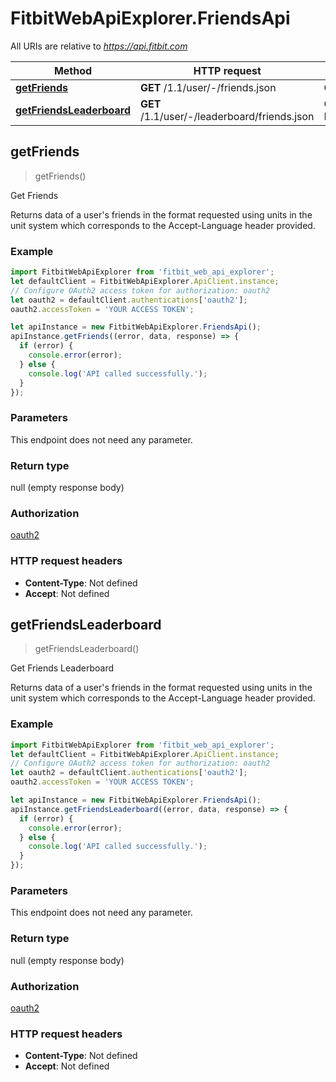 # FitbitWebApiExplorer.FriendsApi

All URIs are relative to *https://api.fitbit.com*

Method | HTTP request | Description
------------- | ------------- | -------------
[**getFriends**](FriendsApi.md#getFriends) | **GET** /1.1/user/-/friends.json | Get Friends
[**getFriendsLeaderboard**](FriendsApi.md#getFriendsLeaderboard) | **GET** /1.1/user/-/leaderboard/friends.json | Get Friends Leaderboard



## getFriends

> getFriends()

Get Friends

Returns data of a user&#39;s friends in the format requested using units in the unit system which corresponds to the Accept-Language header provided.

### Example

```javascript
import FitbitWebApiExplorer from 'fitbit_web_api_explorer';
let defaultClient = FitbitWebApiExplorer.ApiClient.instance;
// Configure OAuth2 access token for authorization: oauth2
let oauth2 = defaultClient.authentications['oauth2'];
oauth2.accessToken = 'YOUR ACCESS TOKEN';

let apiInstance = new FitbitWebApiExplorer.FriendsApi();
apiInstance.getFriends((error, data, response) => {
  if (error) {
    console.error(error);
  } else {
    console.log('API called successfully.');
  }
});
```

### Parameters

This endpoint does not need any parameter.

### Return type

null (empty response body)

### Authorization

[oauth2](../README.md#oauth2)

### HTTP request headers

- **Content-Type**: Not defined
- **Accept**: Not defined


## getFriendsLeaderboard

> getFriendsLeaderboard()

Get Friends Leaderboard

Returns data of a user&#39;s friends in the format requested using units in the unit system which corresponds to the Accept-Language header provided.

### Example

```javascript
import FitbitWebApiExplorer from 'fitbit_web_api_explorer';
let defaultClient = FitbitWebApiExplorer.ApiClient.instance;
// Configure OAuth2 access token for authorization: oauth2
let oauth2 = defaultClient.authentications['oauth2'];
oauth2.accessToken = 'YOUR ACCESS TOKEN';

let apiInstance = new FitbitWebApiExplorer.FriendsApi();
apiInstance.getFriendsLeaderboard((error, data, response) => {
  if (error) {
    console.error(error);
  } else {
    console.log('API called successfully.');
  }
});
```

### Parameters

This endpoint does not need any parameter.

### Return type

null (empty response body)

### Authorization

[oauth2](../README.md#oauth2)

### HTTP request headers

- **Content-Type**: Not defined
- **Accept**: Not defined

